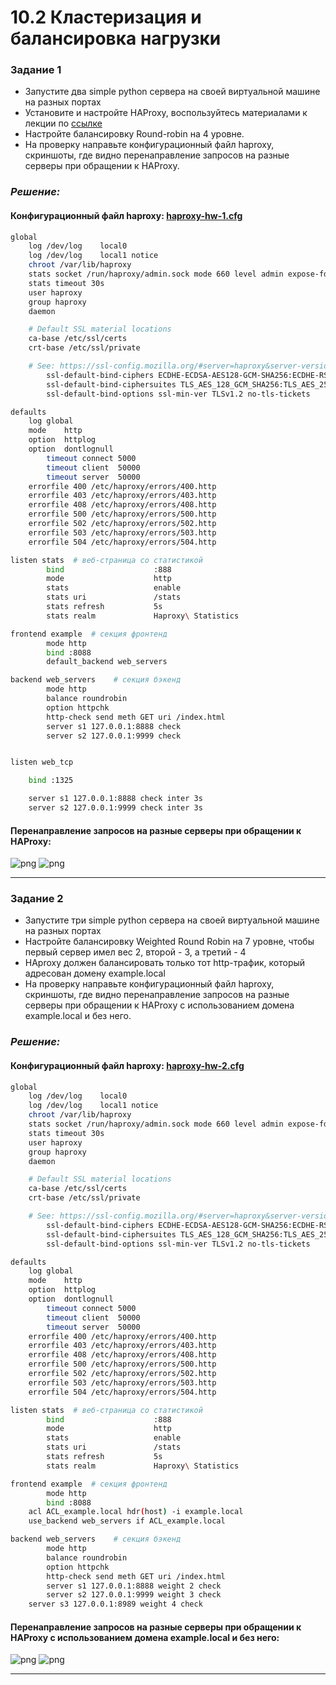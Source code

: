 # 10.2 Кластеризация и балансировка нагрузки

### Задание 1
- Запустите два simple python сервера на своей виртуальной машине на разных портах
- Установите и настройте HAProxy, воспользуйтесь материалами к лекции по [ссылке](2/)
- Настройте балансировку Round-robin на 4 уровне.
- На проверку направьте конфигурационный файл haproxy, скриншоты, где видно перенаправление запросов на разные серверы при обращении к HAProxy.

### *Решение:*
#### Конфигурационный файл haproxy: [haproxy-hw-1.cfg](https://github.com/tverdyakov/portfolio-tverdyakov/blob/main/Experience%2C%20skills%20and%20abilities/Netology/10.%20Отказоустойчивость/02.%20Кластеризация%20и%20балансировка%20нагрузки/screenshots-and-files/haproxy-hw-1.cfg)
```bash
global
	log /dev/log	local0
	log /dev/log	local1 notice
	chroot /var/lib/haproxy
	stats socket /run/haproxy/admin.sock mode 660 level admin expose-fd listeners
	stats timeout 30s
	user haproxy
	group haproxy
	daemon

	# Default SSL material locations
	ca-base /etc/ssl/certs
	crt-base /etc/ssl/private

	# See: https://ssl-config.mozilla.org/#server=haproxy&server-version=2.0.3&config=intermediate
        ssl-default-bind-ciphers ECDHE-ECDSA-AES128-GCM-SHA256:ECDHE-RSA-AES128-GCM-SHA256:ECDHE-ECDSA-AES256-GCM-SHA384:ECDHE-RSA-AES256-GCM-SHA384:ECDHE-ECDSA-CHACHA20-POLY1305:ECDHE-RSA-CHACHA20-POLY1305:DHE-RSA-AES128-GCM-SHA256:DHE-RSA-AES256-GCM-SHA384
        ssl-default-bind-ciphersuites TLS_AES_128_GCM_SHA256:TLS_AES_256_GCM_SHA384:TLS_CHACHA20_POLY1305_SHA256
        ssl-default-bind-options ssl-min-ver TLSv1.2 no-tls-tickets

defaults
	log	global
	mode	http
	option	httplog
	option	dontlognull
        timeout connect 5000
        timeout client  50000
        timeout server  50000
	errorfile 400 /etc/haproxy/errors/400.http
	errorfile 403 /etc/haproxy/errors/403.http
	errorfile 408 /etc/haproxy/errors/408.http
	errorfile 500 /etc/haproxy/errors/500.http
	errorfile 502 /etc/haproxy/errors/502.http
	errorfile 503 /etc/haproxy/errors/503.http
	errorfile 504 /etc/haproxy/errors/504.http

listen stats  # веб-страница со статистикой
        bind                    :888
        mode                    http
        stats                   enable
        stats uri               /stats
        stats refresh           5s
        stats realm             Haproxy\ Statistics

frontend example  # секция фронтенд
        mode http
        bind :8088
        default_backend web_servers

backend web_servers    # секция бэкенд
        mode http
        balance roundrobin
        option httpchk
        http-check send meth GET uri /index.html
        server s1 127.0.0.1:8888 check
        server s2 127.0.0.1:9999 check


listen web_tcp

	bind :1325

	server s1 127.0.0.1:8888 check inter 3s
	server s2 127.0.0.1:9999 check inter 3s
```
#### Перенаправление запросов на разные серверы при обращении к HAProxy:
![png](https://github.com/tverdyakov/portfolio-tverdyakov/blob/main/Experience%2C%20skills%20and%20abilities/Netology/10.%20Отказоустойчивость/02.%20Кластеризация%20и%20балансировка%20нагрузки/screenshots-and-files/Задание%201.1.png)
![png](https://github.com/tverdyakov/portfolio-tverdyakov/blob/main/Experience%2C%20skills%20and%20abilities/Netology/10.%20Отказоустойчивость/02.%20Кластеризация%20и%20балансировка%20нагрузки/screenshots-and-files/Задание%201.2.png)

---

### Задание 2
- Запустите три simple python сервера на своей виртуальной машине на разных портах
- Настройте балансировку Weighted Round Robin на 7 уровне, чтобы первый сервер имел вес 2, второй - 3, а третий - 4
- HAproxy должен балансировать только тот http-трафик, который адресован домену example.local
- На проверку направьте конфигурационный файл haproxy, скриншоты, где видно перенаправление запросов на разные серверы при обращении к HAProxy c использованием домена example.local и без него.

### *Решение:*
#### Конфигурационный файл haproxy: [haproxy-hw-2.cfg](https://github.com/tverdyakov/portfolio-tverdyakov/blob/main/Experience%2C%20skills%20and%20abilities/Netology/10.%20Отказоустойчивость/02.%20Кластеризация%20и%20балансировка%20нагрузки/screenshots-and-files/haproxy-hw-2.cfg)
```bash
global
	log /dev/log	local0
	log /dev/log	local1 notice
	chroot /var/lib/haproxy
	stats socket /run/haproxy/admin.sock mode 660 level admin expose-fd listeners
	stats timeout 30s
	user haproxy
	group haproxy
	daemon

	# Default SSL material locations
	ca-base /etc/ssl/certs
	crt-base /etc/ssl/private

	# See: https://ssl-config.mozilla.org/#server=haproxy&server-version=2.0.3&config=intermediate
        ssl-default-bind-ciphers ECDHE-ECDSA-AES128-GCM-SHA256:ECDHE-RSA-AES128-GCM-SHA256:ECDHE-ECDSA-AES256-GCM-SHA384:ECDHE-RSA-AES256-GCM-SHA384:ECDHE-ECDSA-CHACHA20-POLY1305:ECDHE-RSA-CHACHA20-POLY1305:DHE-RSA-AES128-GCM-SHA256:DHE-RSA-AES256-GCM-SHA384
        ssl-default-bind-ciphersuites TLS_AES_128_GCM_SHA256:TLS_AES_256_GCM_SHA384:TLS_CHACHA20_POLY1305_SHA256
        ssl-default-bind-options ssl-min-ver TLSv1.2 no-tls-tickets

defaults
	log	global
	mode	http
	option	httplog
	option	dontlognull
        timeout connect 5000
        timeout client  50000
        timeout server  50000
	errorfile 400 /etc/haproxy/errors/400.http
	errorfile 403 /etc/haproxy/errors/403.http
	errorfile 408 /etc/haproxy/errors/408.http
	errorfile 500 /etc/haproxy/errors/500.http
	errorfile 502 /etc/haproxy/errors/502.http
	errorfile 503 /etc/haproxy/errors/503.http
	errorfile 504 /etc/haproxy/errors/504.http

listen stats  # веб-страница со статистикой
        bind                    :888
        mode                    http
        stats                   enable
        stats uri               /stats
        stats refresh           5s
        stats realm             Haproxy\ Statistics

frontend example  # секция фронтенд
        mode http
        bind :8088
	acl ACL_example.local hdr(host) -i example.local
	use_backend web_servers if ACL_example.local

backend web_servers    # секция бэкенд
        mode http
        balance roundrobin
        option httpchk
        http-check send meth GET uri /index.html
        server s1 127.0.0.1:8888 weight 2 check
        server s2 127.0.0.1:9999 weight 3 check
	server s3 127.0.0.1:8989 weight 4 check
```

#### Перенаправление запросов на разные серверы при обращении к HAProxy c использованием домена example.local и без него:
![png](https://github.com/tverdyakov/portfolio-tverdyakov/blob/main/Experience%2C%20skills%20and%20abilities/Netology/10.%20Отказоустойчивость/02.%20Кластеризация%20и%20балансировка%20нагрузки/screenshots-and-files/Задание%202.1.png)
![png](https://github.com/tverdyakov/portfolio-tverdyakov/blob/main/Experience%2C%20skills%20and%20abilities/Netology/10.%20Отказоустойчивость/02.%20Кластеризация%20и%20балансировка%20нагрузки/screenshots-and-files/Задание%202.2.png)

---
